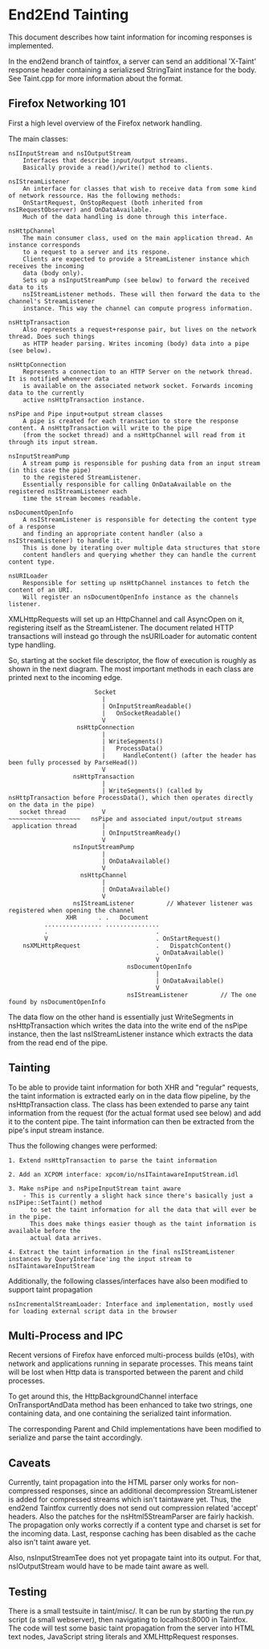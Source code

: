 # End2End Tainting

This document describes how taint information for incoming responses is implemented.

In the end2end branch of taintfox, a server can send an additional 'X-Taint' response header containing a serializsed StringTaint instance for the body. See Taint.cpp for more information about the format.

## Firefox Networking 101

First a high level overview of the Firefox network handling.

The main classes:

    nsIInputStream and nsIOutputStream
        Interfaces that describe input/output streams.
        Basically provide a read()/write() method to clients.

    nsIStreamListener
        An interface for classes that wish to receive data from some kind of network ressource. Has the following methods:
        OnStartRequest, OnStopRequest (both inherited from nsIRequestObserver) and OnDataAvailable.
        Much of the data handling is done through this interface.

    nsHttpChannel
        The main consumer class, used on the main application thread. An instance corresponds
        to a request to a server and its respone.
        Clients are expected to provide a StreamListener instance which receives the incoming
        data (body only).
        Sets up a nsInputStreamPump (see below) to forward the received data to its
        nsIStreamListener methods. These will then forward the data to the channel's StreamListener
        instance. This way the channel can compute progress information.

    nsHttpTransaction
        Also represents a request+response pair, but lives on the network thread. Does such things
        as HTTP header parsing. Writes incoming (body) data into a pipe (see below).

    nsHttpConnection
        Represents a connection to an HTTP Server on the network thread. It is notified whenever data
        is available on the associated network socket. Forwards incoming data to the currently
        active nsHttpTransaction instance.

    nsPipe and Pipe input+output stream classes
        A pipe is created for each transaction to store the response content. A nsHttpTransaction will write to the pipe
        (from the socket thread) and a nsHttpChannel will read from it through its input stream.

    nsInputStreamPump
        A stream pump is responsible for pushing data from an input stream (in this case the pipe)
        to the registered StreamListener.
        Essentially responsible for calling OnDataAvailable on the registered nsIStreamListener each
        time the stream becomes readable.

    nsDocumentOpenInfo
        A nsIStreamListener is responsible for detecting the content type of a response
        and finding an appropriate content handler (also a nsIStreamListener) to handle it.
        This is done by iterating over multiple data structures that store
        content handlers and querying whether they can handle the current content type.

    nsURILoader
        Responsible for setting up nsHttpChannel instances to fetch the content of an URI.
        Will register an nsDocumentOpenInfo instance as the channels listener.

XMLHttpRequests will set up an HttpChannel and call AsyncOpen on it, registering itself as the StreamListener.
The document related HTTP transactions will instead go through the nsURILoader for automatic content type handling.

So, starting at the socket file descriptor, the flow of execution is roughly as shown in the next diagram.
The most important methods in each class are printed next to the incoming edge.

                            Socket
                              |
                              | OnInputStreamReadable()
                              |   OnSocketReadable()
                              V
                       nsHttpConnection
                              |
                              | WriteSegments()
                              |   ProcessData()
                              |     HandleContent() (after the header has been fully processed by ParseHead())
                              V
                      nsHttpTransaction
                              |
                              | WriteSegments() (called by nsHttpTransaction before ProcessData(), which then operates directly on the data in the pipe)
       socket thread          V
    ~~~~~~~~~~~~~~~~~~~~   nsPipe and associated input/output streams
     application thread       |
                              | OnInputStreamReady()
                              V
                      nsInputStreamPump
                              |
                              | OnDataAvailable()
                              V
                        nsHttpChannel
                              |
                              | OnDataAvailable()
                              V
                      nsIStreamListener         // Whatever listener was registered when opening the channel
                    XHR      . .   Document
              ................ ...............
              .                              .
              V                              . OnStartRequest()
        nsXMLHttpRequest                     .   DispatchContent()
                                             . OnDataAvailable()
                                             V
                                     nsDocumentOpenInfo
                                             |
                                             | OnDataAvailable()
                                             V
                                     nsIStreamListener         // The one found by nsDocumentOpenInfo


The data flow on the other hand is essentially just WriteSegments in nsHttpTransaction which writes the data into
the write end of the nsPipe instance, then the last nsIStreamListener instance which extracts the data from the read end of the pipe.

## Tainting

To be able to provide taint information for both XHR and "regular" requests, the taint information is extracted early on in the data flow pipeline, by the nsHttpTransaction class. The class has been extended to parse any taint information from the request (for the actual format used see below) and add it to the content pipe. The taint information can then be extracted from the pipe's input stream instance.

Thus the following changes were performed:

    1. Extend nsHttpTransaction to parse the taint information

    2. Add an XCPOM interface: xpcom/io/nsITaintawareInputStream.idl

    3. Make nsPipe and nsPipeInputStream taint aware
        - This is currently a slight hack since there's basically just a nsIPipe::SetTaint() method
          to set the taint information for all the data that will ever be in the pipe.
          This does make things easier though as the taint information is available before the
          actual data arrives.

    4. Extract the taint information in the final nsIStreamListener instances by QueryInterface'ing the input stream to nsITaintawareInputStream

Additionally, the following classes/interfaces have also been modified to support taint propagation

    nsIncrementalStreamLoader: Interface and implementation, mostly used for loading external script data in the browser

## Multi-Process and IPC

Recent versions of Firefox have enforced multi-process builds (e10s), with network and applications running in separate processes. This means taint will be lost when Http data is transported between the parent and child processes.

To get around this, the HttpBackgroundChannel interface  OnTransportAndData method has been enhanced to take two strings, one containing data, and one containing the serialized taint information.

The corresponding Parent and Child implementations have been modified to serialize and parse the taint accordingly.

## Caveats

Currently, taint propagation into the HTML parser only works for non-compressed responses, since an additional decompression StreamListener is added for compressed streams which isn't taintaware yet. Thus, the end2end Taintfox currently does not send out compression related 'accept' headers. Also the patches for the nsHtml5StreamParser are fairly hackish. The propagation only works correctly if a content type and charset is set for the incoming data. Last, response caching has been disabled as the cache also isn't taint aware yet.

Also, nsInputStreamTee does not yet propagate taint into its output. For that, nsIOutputStream would have to be made taint aware as well.

## Testing

There is a small testsuite in taint/misc/. It can be run by starting the run.py script (a small webserver), then navigating to localhost:8000 in Taintfox. The code will test some basic taint propagation from the server into HTML text nodes, JavaScript string literals and XMLHttpRequest responses.
